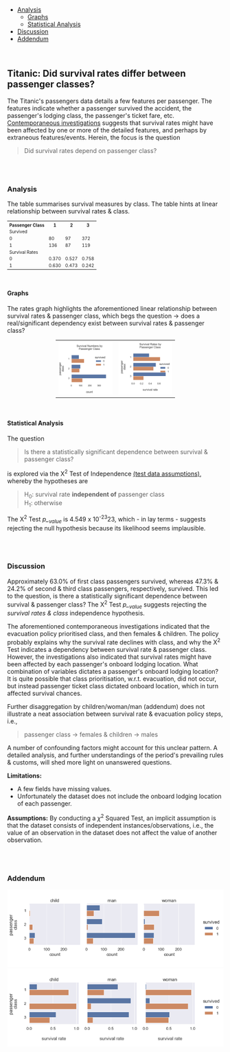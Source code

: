 ﻿<br>

* [Analysis](#analysis)
  * [Graphs](#graphs)
  * [Statistical Analysis](#statistical-analysis)
* [Discussion](#discussion)
* [Addendum](#addendum)

<br>

## Titanic: Did survival rates differ between passenger classes?

The Titanic's passengers data details a few features per passenger.  The features indicate whether a passenger survived the accident, the passenger's lodging 
class, the passenger's ticket fare, etc.  [Contemporaneous investigations](https://www.britannica.com/topic/Titanic) suggests that survival rates might 
have been affected by one or more of the detailed features, and perhaps by extraneous features/events.  Herein, the focus is the question

> Did survival rates depend on passenger class?

<br>
<br>

### Analysis

The table summarises survival measures by class.  The table hints at linear relationship between survival rates & class.

<table style="border: 0px solid black; font-size: 10px; margin-left:auto; margin-right:auto;">
    <tr><th>Passenger Class</th><th>1</th><th>2</th><th>3</th></tr>
    <tr><td colspan="4">Survived</td></tr>
    <tr><td>0</td><td>80</td><td>97</td><td>372</td></tr>
    <tr><td>1</td><td>136</td><td>87</td><td>119</td></tr>
    <tr><td colspan="4">Survival Rates</td></tr>
    <tr><td>0</td><td>0.370</td><td>0.527</td><td>0.758</td></tr>
    <tr><td>1</td><td>0.630</td><td>0.473</td><td>0.242</td></tr>
</table>

<br>

#### Graphs

The rates graph highlights the aforementioned linear relationship between survival rates & passenger class, which begs the 
question &rarr; does a real/significant dependency exist between survival rates & passenger class?

<table style="width: 55%; margin-left: 100px; margin-left:auto; margin-right:auto;">
    <colgroup>
        <col span="1" style="width: 40%;">
        <col span="1" style="width: 40%;">
    </colgroup>
    <tr>
        <td><img src="../../notebooks/titanic/by_class.png" style="100%"></td>
        <td><img src="../../notebooks/titanic/by_class_rates.png" style="100%"></td>
    </tr>
</table>

<br>

#### Statistical Analysis

The question

> Is there a statistically significant dependence between survival & passenger class?

is explored via the &Chi;<sup>2</sup> Test of Independence 
[(test data assumptions)](https://www.statology.org/chi-square-test-assumptions/), whereby the hypotheses are

> H<sub>0</sub>: survival rate <b>independent of</b> passenger class<br>
> H<sub>1</sub>: otherwise

The &Chi;<sup>2</sup> Test <i>p_<sub>value</sub></i> is 4.549 x 10<sup>-23</sup>23, which - in lay terms - suggests rejecting the null hypothesis 
because its likelihood seems implausible. 

<br>
<br>

### Discussion

Approximately 63.0% of first class passengers survived, whereas 47.3% & 24.2% of second & third class passengers, 
respectively, survived.  This led to the question, is there a statistically significant dependence between survival & 
passenger class?  The &Chi;<sup>2</sup> Test <i>p_<sub>value</sub></i> suggests rejecting 
the _survival rates & class_ independence hypothesis.

The aforementioned contemporaneous investigations indicated that the evacuation policy prioritised class, and then 
females & children.  The policy probably explains why the survival rate declines with class, and why the &Chi;<sup>2</sup> Test 
indicates a dependency between survival rate & passenger class.  However, the investigations also indicated that
survival rates might have been affected by each passenger's onboard lodging location.  What combination of variables
dictates a passenger's onboard lodging location?  It is quite possible that class prioritisation, w.r.t. evacuation, did 
not occur, but instead passenger ticket class dictated onboard location, which in turn affected survival chances. 

Further disaggregation by children/woman/man (addendum) does not illustrate a neat association between survival rate & 
evacuation policy steps, i.e.,

> passenger class &rarr; females & children &rarr; males

A number of confounding factors might account for this unclear pattern.  A detailed analysis, and further 
understandings of the period's prevailing rules & customs, will shed more light on unanswered questions.

**Limitations:**
* A few fields have missing values.
* Unfortunately the dataset does not include the onboard lodging location of each passenger.

**Assumptions:**
By conducting a $\chi^{2}$ Squared Test, an implicit assumption is that the dataset consists of independent instances/observations, i.e., the value 
of an observation in the dataset does not affect the value of another observation.

<br>
<br>

### Addendum

<img src="../../notebooks/titanic/by_desc_class.png" style="100%">

<br>

<img src="../../notebooks/titanic/by_desc_class_rates.png" style="100%">
